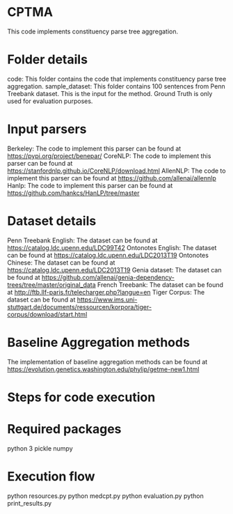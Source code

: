 # CPTMA
This code implements constituency parse tree aggregation.

# Folder details
code: This folder contains the code that implements constituency parse tree aggregation.
sample_dataset: This folder contains 100 sentences from Penn Treebank dataset. 
This is the input for the method. Ground Truth is only used for evaluation purposes.
# Input parsers
Berkeley: The code to implement this parser can be found at https://pypi.org/project/benepar/
CoreNLP: The code to implement this parser can be found at https://stanfordnlp.github.io/CoreNLP/download.html
AllenNLP: The code to implement this parser can be found at https://github.com/allenai/allennlp
Hanlp: The code to implement this parser can be found at https://github.com/hankcs/HanLP/tree/master
# Dataset details
Penn Treebank English: The dataset can be found at https://catalog.ldc.upenn.edu/LDC99T42
Ontonotes English: The dataset can be found at https://catalog.ldc.upenn.edu/LDC2013T19
Ontonotes Chinese: The dataset can be found at https://catalog.ldc.upenn.edu/LDC2013T19
Genia dataset: The dataset can be found at https://github.com/allenai/genia-dependency-trees/tree/master/original_data
French Treebank: The dataset can be found at http://ftb.llf-paris.fr/telecharger.php?langue=en
Tiger Corpus: The dataset can be found at https://www.ims.uni-stuttgart.de/documents/ressourcen/korpora/tiger-corpus/download/start.html
# Baseline Aggregation methods
The implementation of baseline aggregation methods can be found at https://evolution.genetics.washington.edu/phylip/getme-new1.html
# Steps for code execution
# Required packages
python 3
pickle
numpy
# Execution flow
python resources.py
python medcpt.py
python evaluation.py
python print_results.py
